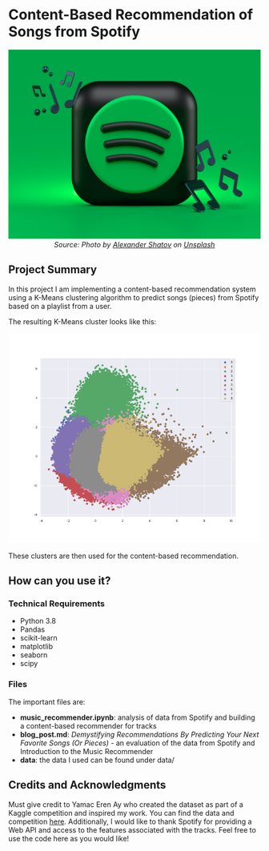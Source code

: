 # Content-Based Recommendation of Songs from Spotify

<p align="center"> 
    <img src="images/spotify_picture.jpg" alt="Spotify Cover Image">
    <br>
    <em>Source: Photo by <a href="https://unsplash.com/@alexbemore?utm_source=unsplash&utm_medium=referral&utm_content=creditCopyText">Alexander Shatov</a> on <a href="https://unsplash.com/?utm_source=unsplash&utm_medium=referral&utm_content=creditCopyText">Unsplash</a>
  </em>
 </p>



 ## Project Summary 

In this project I am implementing a content-based recommendation system using a K-Means clustering algorithm to predict songs (pieces) from Spotify based on a playlist from a user.

The resulting K-Means cluster looks like this: 

<p align="center"> 
    <img src="images/pca_clusters.png" alt="PCA Clusters">
</p>

These clusters are then used for the content-based recommendation.  


## How can you use it?

### Technical Requirements

* Python 3.8
* Pandas
* scikit-learn
* matplotlib
* seaborn
* scipy

### Files

The important files are: 
* **music_recommender.ipynb**: analysis of data from Spotify and building a content-based recommender for tracks
* **blog_post.md**: _Demystifying Recommendations By Predicting Your Next Favorite Songs (Or Pieces)_ - an evaluation of the data from Spotify and Introduction to the Music Recommender
* **data**: the data I used can be found under data/ 

## Credits and Acknowledgments

Must give credit to Yamac Eren Ay who created the dataset as part of a Kaggle competition and inspired my work. You can find the data and competition [here](https://www.kaggle.com/yamaerenay/spotify-dataset-19212020-160k-tracks). Additionally, I would like to thank Spotify for providing a Web API and access to the features associated with the tracks.
Feel free to use the code here as you would like!
